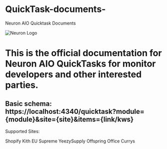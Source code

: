 # QuickTask-documents-
Neuron AIO Quicktask Documents 

![Neuron Logo](https://media.discordapp.net/attachments/782275963144765482/928432018289750027/eXrKJMZ5_400x400.jpeg?width=268&height=268)


# This is the official documentation for Neuron AIO QuickTasks for monitor developers and other interested parties.

## Basic schema: https://localhost:4340/quicktask?module={module}&site={site}&items={link/kws}


Supported Sites:

Shopify 
Kith EU
Supreme
YeezySupply
Offspring
Office
Currys

